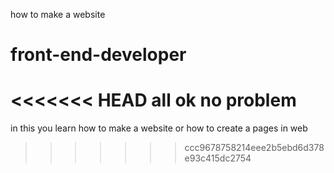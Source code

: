 how to make a website

# front-end-developer
<<<<<<< HEAD
all ok no problem 
=======
in this you learn how to make a website
 or how to create a pages in web
 
>>>>>>> ccc9678758214eee2b5ebd6d378e93c415dc2754
